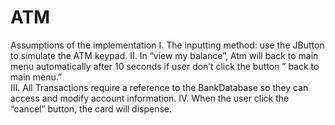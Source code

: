 # ATM
 
Assumptions of the implementation
I.	The inputting method: use the JButton to simulate the ATM keypad.
II.	In “view my balance”, Atm will back to main menu automatically after 10 seconds if user don’t click the button ” back to main menu.”  
III.	All Transactions require a reference to the BankDatabase so they can access and modify account information.
IV.	When the user click the “cancel” button, the card will dispense.
